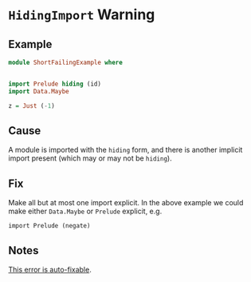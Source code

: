 # `HidingImport` Warning

## Example

```purescript
module ShortFailingExample where


import Prelude hiding (id)
import Data.Maybe

z = Just (-1)
```

## Cause

A module is imported with the `hiding` form, and there is another implicit import present (which may or may not be `hiding`).

## Fix

Make all but at most one import explicit. In the above example we could make either `Data.Maybe` or `Prelude` explicit, e.g.

```
import Prelude (negate)
```

## Notes

[This error is auto-fixable](../guides/Error-Suggestions.md).